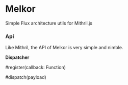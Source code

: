 # Melkor

Simple Flux architecture utils for Mithril.js

### Api

Like Mithril, the API of Melkor is very simple and nimble.


**Dispatcher**  

\#register(callback: Function)



\#dispatch(payload)  